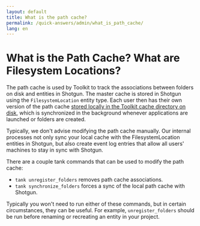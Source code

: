 ```yaml
---
layout: default
title: What is the path cache?
permalink: /quick-answers/admin/what_is_path_cache/
lang: en
---
```


# What is the Path Cache? What are Filesystem Locations?

The path cache is used by Toolkit to track the associations between folders on disk and entities in Shotgun. 
The master cache is stored in Shotgun using the `FilesystemLocation` entity type. Each user then has their own version 
of the path cache [stored locally in the Toolkit cache directory on disk](./where_is_my_cache.md), which is synchronized in the background 
whenever applications are launched or folders are created.

Typically, we don't advise modifying the path cache manually. Our internal processes not only sync your local cache 
with the FilesystemLocation entities in Shotgun, but also create event log entries that allow all users'
 machines to stay in sync with Shotgun. 

There are a couple tank commands that can be used to modify the path cache:

 - `tank unregister_folders` removes path cache associations.
 - `tank synchronize_folders` forces a sync of the local path cache with Shotgun.
 
Typically you won't need to run either of these commands, but in certain circumstances, they can be useful.
 For example, `unregister_folders` should be run before renaming or recreating an entity in your project. 